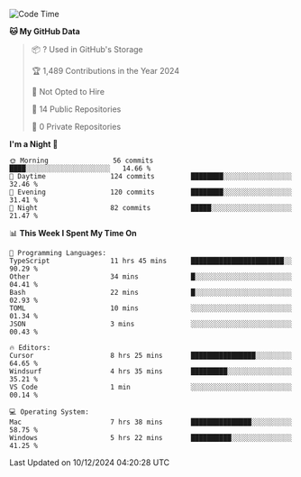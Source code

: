 <!--START_SECTION:waka-->
![Code Time](http://img.shields.io/badge/Code%20Time-6%2C418%20hrs%2054%20mins-blue)

**🐱 My GitHub Data** 

> 📦 ? Used in GitHub's Storage 
 > 
> 🏆 1,489 Contributions in the Year 2024
 > 
> 🚫 Not Opted to Hire
 > 
> 📜 14 Public Repositories 
 > 
> 🔑 0 Private Repositories 
 > 
**I'm a Night 🦉** 

```text
🌞 Morning                56 commits          ████░░░░░░░░░░░░░░░░░░░░░   14.66 % 
🌆 Daytime                124 commits         ████████░░░░░░░░░░░░░░░░░   32.46 % 
🌃 Evening                120 commits         ████████░░░░░░░░░░░░░░░░░   31.41 % 
🌙 Night                  82 commits          █████░░░░░░░░░░░░░░░░░░░░   21.47 % 
```


📊 **This Week I Spent My Time On** 

```text
💬 Programming Languages: 
TypeScript               11 hrs 45 mins      ███████████████████████░░   90.29 % 
Other                    34 mins             █░░░░░░░░░░░░░░░░░░░░░░░░   04.41 % 
Bash                     22 mins             █░░░░░░░░░░░░░░░░░░░░░░░░   02.93 % 
TOML                     10 mins             ░░░░░░░░░░░░░░░░░░░░░░░░░   01.34 % 
JSON                     3 mins              ░░░░░░░░░░░░░░░░░░░░░░░░░   00.43 % 

🔥 Editors: 
Cursor                   8 hrs 25 mins       ████████████████░░░░░░░░░   64.65 % 
Windsurf                 4 hrs 35 mins       █████████░░░░░░░░░░░░░░░░   35.21 % 
VS Code                  1 min               ░░░░░░░░░░░░░░░░░░░░░░░░░   00.14 % 

💻 Operating System: 
Mac                      7 hrs 38 mins       ███████████████░░░░░░░░░░   58.75 % 
Windows                  5 hrs 22 mins       ██████████░░░░░░░░░░░░░░░   41.25 % 
```


 Last Updated on 10/12/2024 04:20:28 UTC
<!--END_SECTION:waka-->

